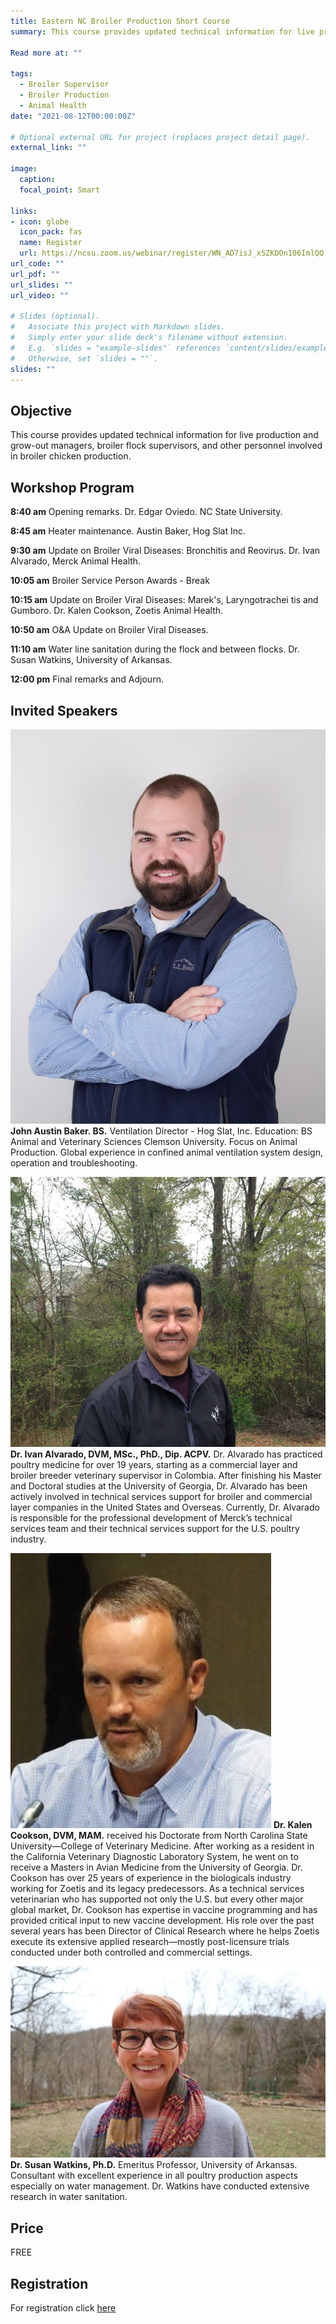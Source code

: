 ```yaml
---
title: Eastern NC Broiler Production Short Course
summary: This course provides updated technical information for live production and grow-out managers, broiler flock supervisors, and other personnel involved in broiler chicken production.

Read more at: ""

tags:
  - Broiler Supervisor
  - Broiler Production
  - Animal Health
date: "2021-08-12T00:00:00Z"

# Optional external URL for project (replaces project detail page).
external_link: ""

image:
  caption: 
  focal_point: Smart

links:
- icon: globe
  icon_pack: fas
  name: Register
  url: https://ncsu.zoom.us/webinar/register/WN_AD7isJ_xSZKDOn106ImlQQ
url_code: ""
url_pdf: ""
url_slides: ""
url_video: ""

# Slides (optional).
#   Associate this project with Markdown slides.
#   Simply enter your slide deck's filename without extension.
#   E.g. `slides = "example-slides"` references `content/slides/example-slides.md`.
#   Otherwise, set `slides = ""`.
slides: ""
---
```

## **Objective**

This course provides updated technical information for live production and grow-out managers, broiler flock supervisors, and other personnel involved in broiler chicken production.

## **Workshop Program**

**8:40 am** Opening remarks. Dr. Edgar Oviedo. NC State University.

**8:45 am** Heater maintenance. Austin Baker, Hog Slat Inc.

**9:30 am** Update on Broiler Viral Diseases: Bronchitis and Reovirus. Dr. Ivan Alvarado, Merck Animal Health.

**10:05 am** Broiler Service Person Awards - Break

**10:15 am** Update on Broiler Viral Diseases: Marek's, Laryngotrachei­ tis and Gumboro. Dr. Kalen Cookson, Zoetis Animal Health.

**10:50 am** O&A Update on Broiler Viral Diseases.

**11:10 am** Water line sanitation during the flock and between flocks. Dr. Susan Watkins, University of Arkansas.

**12:00 pm** Final remarks and Adjourn.

## **Invited Speakers**

![image](pictures/John.jpg)**John Austin Baker. BS.** Ventilation Director - Hog Slat, Inc. Education: BS Animal and Veterinary Sciences Clemson University. Focus on Animal Production.  Global experience in confined animal ventilation system design, operation and troubleshooting.<br>

![image](pictures/Ivan.jpg)
**Dr. Ivan Alvarado, DVM, MSc., PhD., Dip. ACPV.**  Dr. Alvarado has practiced poultry medicine for over 19 years, starting as a commercial layer and broiler breeder veterinary supervisor in Colombia. After finishing his Master and Doctoral studies at the University of Georgia, Dr. Alvarado has been actively involved in technical services support for broiler and commercial layer companies in the United States and Overseas. Currently, Dr. Alvarado is responsible for the professional development of Merck’s technical services team and their technical services support for the U.S. poultry industry. 

![image](pictures/Kalen.jpg)
**Dr. Kalen Cookson, DVM, MAM.** received his Doctorate from North Carolina State University—College of Veterinary Medicine. After working as a resident in the California Veterinary Diagnostic Laboratory System, he went on to receive a Masters in Avian Medicine from the University of Georgia. Dr. Cookson has over 25 years of experience in the biologicals industry working for Zoetis and its legacy predecessors. As a technical services veterinarian who has supported not only the U.S. but every other major global market, Dr. Cookson has expertise in vaccine programming and has provided critical input to new vaccine development. His role over the past several years has been Director of Clinical Research where he helps Zoetis execute its extensive applied research—mostly post-licensure trials conducted under both controlled and commercial settings.

![image](pictures/Susan.jpg)
**Dr. Susan Watkins, Ph.D.** Emeritus Professor, University of Arkansas.  Consultant with excellent experience in all poultry production aspects especially on water management.  Dr. Watkins have conducted extensive research in water sanitation.



## **Price**
FREE



## **Registration** 

For registration click [here](https://ncsu.zoom.us/webinar/register/WN_AD7isJ_xSZKDOn106ImlQQ)